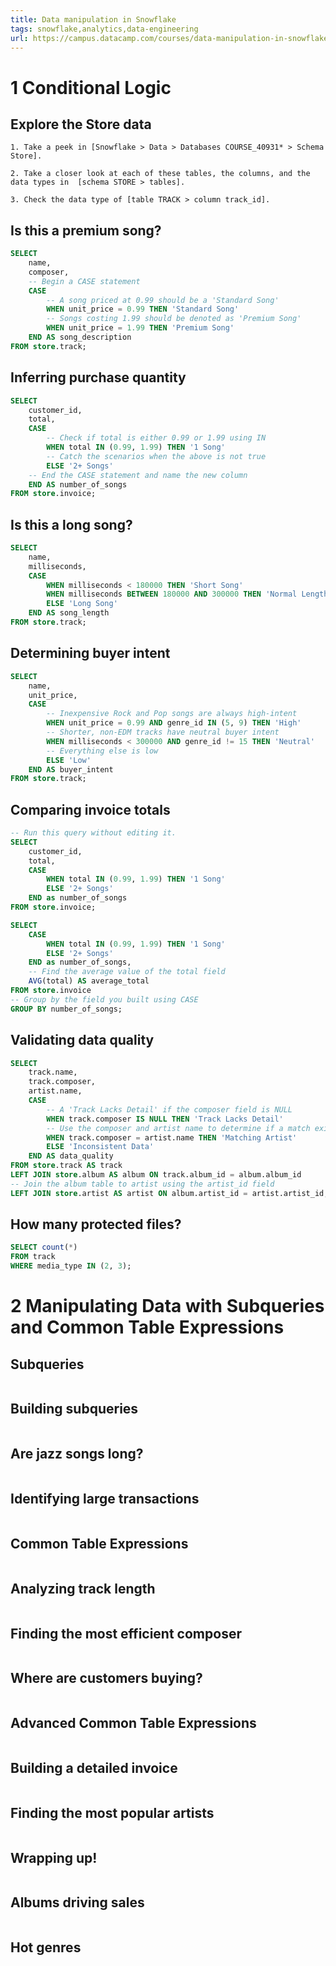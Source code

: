 ```yaml
---
title: Data manipulation in Snowflake
tags: snowflake,analytics,data-engineering
url: https://campus.datacamp.com/courses/data-manipulation-in-snowflake/
---
```


# 1 Conditional Logic
## Explore the Store data
```
1. Take a peek in [Snowflake > Data > Databases COURSE_40931* > Schema Store].

2. Take a closer look at each of these tables, the columns, and the data types in  [schema STORE > tables].

3. Check the data type of [table TRACK > column track_id].
```

## Is this a premium song?
```sql
SELECT
    name,
    composer,
    -- Begin a CASE statement
    CASE
        -- A song priced at 0.99 should be a 'Standard Song'
        WHEN unit_price = 0.99 THEN 'Standard Song'
        -- Songs costing 1.99 should be denoted as 'Premium Song'
        WHEN unit_price = 1.99 THEN 'Premium Song'
    END AS song_description
FROM store.track;
```

## Inferring purchase quantity
```sql
SELECT
    customer_id,
    total,
    CASE
        -- Check if total is either 0.99 or 1.99 using IN
        WHEN total IN (0.99, 1.99) THEN '1 Song'
        -- Catch the scenarios when the above is not true
        ELSE '2+ Songs'
    -- End the CASE statement and name the new column
    END AS number_of_songs
FROM store.invoice;
```

## Is this a long song?
```sql
SELECT
    name,
    milliseconds,
    CASE
        WHEN milliseconds < 180000 THEN 'Short Song'
        WHEN milliseconds BETWEEN 180000 AND 300000 THEN 'Normal Length'
        ELSE 'Long Song'
    END AS song_length
FROM store.track;
```

## Determining buyer intent
```sql
SELECT
    name,
    unit_price,
    CASE
        -- Inexpensive Rock and Pop songs are always high-intent
        WHEN unit_price = 0.99 AND genre_id IN (5, 9) THEN 'High'
        -- Shorter, non-EDM tracks have neutral buyer intent
        WHEN milliseconds < 300000 AND genre_id != 15 THEN 'Neutral'
        -- Everything else is low
        ELSE 'Low'
    END AS buyer_intent
FROM store.track;
```

## Comparing invoice totals
```sql
-- Run this query without editing it.
SELECT
    customer_id,
    total,
    CASE
        WHEN total IN (0.99, 1.99) THEN '1 Song'
        ELSE '2+ Songs'
    END as number_of_songs
FROM store.invoice;

SELECT
    CASE
        WHEN total IN (0.99, 1.99) THEN '1 Song'
        ELSE '2+ Songs'
    END as number_of_songs,
    -- Find the average value of the total field
    AVG(total) AS average_total
FROM store.invoice
-- Group by the field you built using CASE
GROUP BY number_of_songs;
```

## Validating data quality
```sql
SELECT
    track.name,
    track.composer,
    artist.name,
    CASE
        -- A 'Track Lacks Detail' if the composer field is NULL
        WHEN track.composer IS NULL THEN 'Track Lacks Detail'
        -- Use the composer and artist name to determine if a match exists
        WHEN track.composer = artist.name THEN 'Matching Artist'
        ELSE 'Inconsistent Data'
    END AS data_quality
FROM store.track AS track
LEFT JOIN store.album AS album ON track.album_id = album.album_id
-- Join the album table to artist using the artist_id field
LEFT JOIN store.artist AS artist ON album.artist_id = artist.artist_id;
```

## How many protected files?
```sql
SELECT count(*)
FROM track
WHERE media_type IN (2, 3);
```




# 2 Manipulating Data with Subqueries and Common Table Expressions
## Subqueries
```

```

## Building subqueries
```

```

## Are jazz songs long?
```

```

## Identifying large transactions
```

```

## Common Table Expressions
```

```

## Analyzing track length
```

```

## Finding the most efficient composer
```

```

## Where are customers buying?
```

```

## Advanced Common Table Expressions
```

```

## Building a detailed invoice
```

```

## Finding the most popular artists
```

```

## Wrapping up!
```

```

## Albums driving sales
```

```

## Hot genres
```

```
